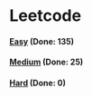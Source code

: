 # Leetcode

<h4><a href="https://github.com/lon-yang/leetcode/blob/master/docs/Easy.md">Easy</a>  (Done: 135)</h4>
<h4><a href="https://github.com/lon-yang/leetcode/blob/master/docs/Medium.md">Medium</a>  (Done: 25)</h4>
<h4><a href="https://github.com/lon-yang/leetcode/blob/master/docs/Hard.md">Hard</a>  (Done: 0)</h4>